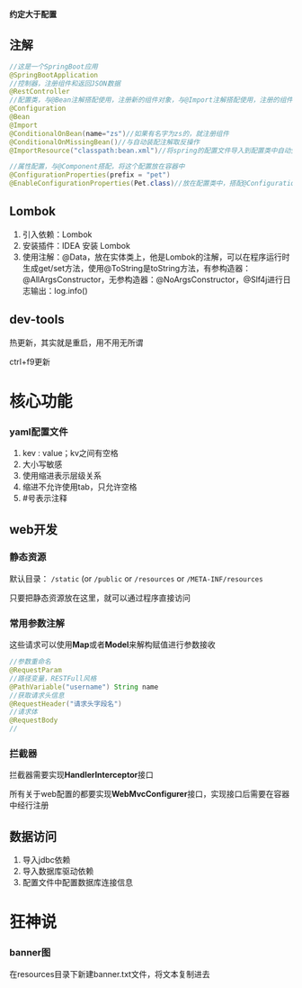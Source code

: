 **约定大于配置**

## 注解

```java
//这是一个SpringBoot应用
@SpringBootApplication
//控制器，注册组件和返回JSON数据
@RestController
//配置类，与@Bean注解搭配使用，注册新的组件对象，与@Import注解搭配使用，注册的组件名是全限定类名;@ConditionalOnBean是条件装配，根据他的条件判断到底要不要注册组件，可以放在类上，也可以放在方法上
@Configuration
@Bean
@Import
@ConditionalOnBean(name="zs")//如果有名字为zs的，就注册组件
@ConditionalOnMissingBean()//与自动装配注解取反操作
@ImportResource("classpath:bean.xml")//将spring的配置文件导入到配置类中自动生成对象

//属性配置，与@Component搭配，将这个配置放在容器中
@ConfigurationProperties(prefix = "pet")
@EnableConfigurationProperties(Pet.class)//放在配置类中，搭配@ConfigurationProperties(prefix = "pet")，实现组件注入，可以用于第三方包的注入
```

## Lombok

1. 引入依赖：Lombok
2. 安装插件：IDEA 安装 Lombok
3. 使用注解：@Data，放在实体类上，他是Lombok的注解，可以在程序运行时生成get/set方法，使用@ToString是toString方法，有参构造器：@AllArgsConstructor，无参构造器：@NoArgsConstructor，@Slf4j进行日志输出：log.info()

## dev-tools

热更新，其实就是重启，用不用无所谓

ctrl+f9更新

# 核心功能

### yaml配置文件

1. kev : value；kv之间有空格
2. 大小写敏感
3. 使用缩进表示层级关系
4. 缩进不允许使用tab，只允许空格
5. #号表示注释

## web开发

### 静态资源

默认目录： `/static` (or `/public` or `/resources` or `/META-INF/resources`

只要把静态资源放在这里，就可以通过程序直接访问

### 常用参数注解

这些请求可以使用**Map**或者**Model**来解构赋值进行参数接收

```java
//参数重命名
@RequestParam
//路径变量，RESTFull风格
@PathVariable("username") String name
//获取请求头信息
@RequestHeader("请求头字段名")
//请求体
@RequestBody
//
```



### 拦截器

拦截器需要实现**HandlerInterceptor**接口

所有关于web配置的都要实现**WebMvcConfigurer**接口，实现接口后需要在容器中经行注册

## 数据访问

1. 导入jdbc依赖
2. 导入数据库驱动依赖
3. 配置文件中配置数据库连接信息

#  狂神说

### banner图

在resources目录下新建banner.txt文件，将文本复制进去
